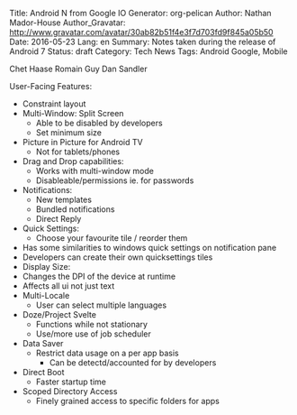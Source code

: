Title: Android N from Google IO
Generator: org-pelican
Author: Nathan Mador-House
Author_Gravatar: http://www.gravatar.com/avatar/30ab82b51f4e3f7d703fd9f845a05b50
Date: 2016-05-23
Lang: en
Summary: Notes taken during the release of Android 7
Status: draft
Category: Tech News
Tags: Android Google, Mobile

Chet Haase Romain Guy Dan Sandler

User-Facing Features:

-   Constraint layout
-   Multi-Window: Split Screen
    -   Able to be disabled by developers
    -   Set minimum size
-   Picture in Picture for Android TV
    -   Not for tablets/phones
-   Drag and Drop capabilities:
    -   Works with multi-window mode
    -   Disableable/permissions ie. for passwords
-   Notifications:
    -   New templates
    -   Bundled notifications
    -   Direct Reply
-   Quick Settings:
    -   Choose your favourite tile / reorder them
-   Has some similarities to windows quick settings on notification pane
-   Developers can create their own quicksettings tiles
-   Display Size:
-   Changes the DPI of the device at runtime
-   Affects all ui not just text
-   Multi-Locale
    -   User can select multiple languages
-   Doze/Project Svelte
    -   Functions while not stationary
    -   Use/more use of job scheduler
-   Data Saver
    -   Restrict data usage on a per app basis
        -   Can be detectd/accounted for by developers
-   Direct Boot
    -   Faster startup time
-   Scoped Directory Access
    -   Finely grained access to specific folders for apps

